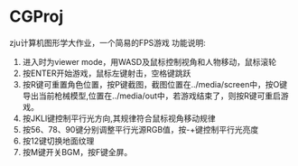 # CGProj
zju计算机图形学大作业，一个简易的FPS游戏
功能说明:
1. 进入时为viewer mode，用WASD及鼠标控制视角和人物移动，鼠标滚轮
2. 按ENTER开始游戏，鼠标左键射击，空格键跳跃
3. 按R键可重置角色位置，按P键截图，截图位置在../media/screen中，按O键导出当前枪械模型,位置在../media/out中，若游戏结束了，则按R键可重启游戏。
4. 按JKLI键控制平行光方向,其规律符合鼠标视角移动规律
5. 按56、78、90键分别调整平行光源RGB值，按-+键控制平行光亮度
6. 按12键切换地面纹理
7. 按M键开关BGM，按F键全屏。